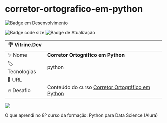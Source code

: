 # corretor-ortografico-em-python

![Badge em Desenvolvimento](http://img.shields.io/static/v1?label=STATUS&message=EM%20DESENVOLVIMENTO&color=GREEN&style=for-the-badge)

![Badge code size](https://img.shields.io/github/languages/code-size/fab-souza/corretor-ortografico-em-python)
![Badge de Atualização](https://img.shields.io/github/last-commit/fab-souza/corretor-ortografico-em-python)

| :placard: Vitrine.Dev |    |
| -------------  | --- |
| :sparkles: Nome        | **Corretor Ortográfico em Python**
| :label: Tecnologias | python
| :rocket: URL         | 
| :fire: Desafio     | Conteúdo do curso [Corretor Ortográfico em Python](https://www.alura.com.br/curso-online-nlp-corretor-ortografico)

![](https://user-images.githubusercontent.com/67301805/215895439-4b0d4737-5b11-4ddc-9ac9-092a284b5e39.jpg)


O que aprendi no 8º curso da formação: Python para Data Science (Alura)
